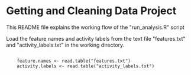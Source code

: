 Getting and Cleaning Data Project
=================================
This README file explains the working flow of the "run_analysis.R" script

<p>Load the feature names and activity labels from the text file "features.txt" and "activity_labels.txt" in the working directory.</p>
<pre><code>
	feature.names <- read.table("features.txt")
	activity.labels <- read.table("activity_labels.txt")
</code></pre>

